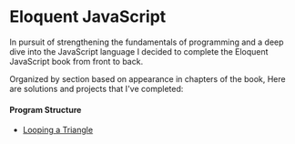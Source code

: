 # Eloquent JavaScript

In pursuit of strengthening the fundamentals of programming and a deep dive into the JavaScript language I decided to complete the Eloquent JavaScript book from front to back.

Organized by section based on appearance in chapters of the book, Here are solutions and projects that I've completed:

#### Program Structure
  - [Looping a Triangle](./program_structure/looping_a_triangle.js)
